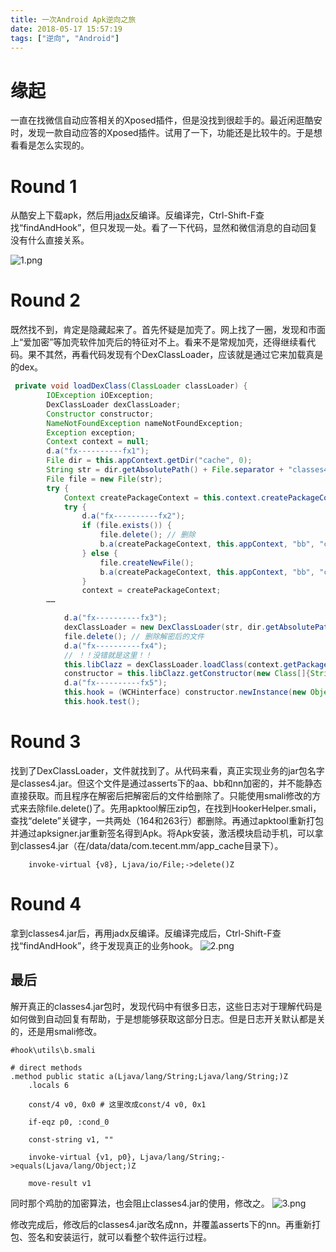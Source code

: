 ```yaml
---
title: 一次Android Apk逆向之旅
date: 2018-05-17 15:57:19
tags: ["逆向", "Android"]
---
```


# 缘起
一直在找微信自动应答相关的Xposed插件，但是没找到很趁手的。最近闲逛酷安时，发现一款自动应答的Xposed插件。试用了一下，功能还是比较牛的。于是想看看是怎么实现的。

<!-- more -->

# Round 1
从酷安上下载apk，然后用[jadx](https://github.com/skylot/jadx)反编译。反编译完，Ctrl-Shift-F查找“findAndHook”，但只发现一处。看了一下代码，显然和微信消息的自动回复没有什么直接关系。

![1.png](https://i.loli.net/2018/05/17/5afd38631ffec.png)

# Round 2
既然找不到，肯定是隐藏起来了。首先怀疑是加壳了。网上找了一圈，发现和市面上“爱加密”等加壳软件加壳后的特征对不上。看来不是常规加壳，还得继续看代码。果不其然，再看代码发现有个DexClassLoader，应该就是通过它来加载真是的dex。

```java
 private void loadDexClass(ClassLoader classLoader) {
        IOException iOException;
        DexClassLoader dexClassLoader;
        Constructor constructor;
        NameNotFoundException nameNotFoundException;
        Exception exception;
        Context context = null;
        d.a("fx----------fx1");
        File dir = this.appContext.getDir("cache", 0);
        String str = dir.getAbsolutePath() + File.separator + "classes4.jar";
        File file = new File(str);
        try {
            Context createPackageContext = this.context.createPackageContext("cn.fxnn.wcautoreply", 2);
            try {
                d.a("fx----------fx2");
                if (file.exists()) {
                    file.delete(); // 删除
                    b.a(createPackageContext, this.appContext, "bb", "cc", "nn", file.getAbsolutePath());
                } else {
                    file.createNewFile();
                    b.a(createPackageContext, this.appContext, "bb", "cc", "nn", file.getAbsolutePath());
                }
                context = createPackageContext;
        ……

            d.a("fx----------fx3");
            dexClassLoader = new DexClassLoader(str, dir.getAbsolutePath(), null, classLoader);
            file.delete(); // 删除解密后的文件
            d.a("fx----------fx4");
            // ！！没错就是这里！！
            this.libClazz = dexClassLoader.loadClass(context.getPackageName() + ".hook.WechatHook");
            constructor = this.libClazz.getConstructor(new Class[]{String.class, String.class});
            d.a("fx----------fx5");
            this.hook = (WCHinterface) constructor.newInstance(new Object[]{this.pName, this.vName});
            this.hook.test();

```

# Round 3

找到了DexClassLoader，文件就找到了。从代码来看，真正实现业务的jar包名字是classes4.jar。但这个文件是通过asserts下的aa、bb和nn加密的，并不能静态直接获取。而且程序在解密后把解密后的文件给删除了。只能使用smali修改的方式来去除file.delete()了。先用apktool解压zip包，在找到HookerHelper.smali，查找“delete”关键字，一共两处（164和263行）都删除。再通过apktool重新打包并通过apksigner.jar重新签名得到Apk。将Apk安装，激活模块启动手机，可以拿到classes4.jar（在/data/data/com.tecent.mm/app_cache目录下）。
```smali
    invoke-virtual {v8}, Ljava/io/File;->delete()Z
```

# Round 4
拿到classes4.jar后，再用jadx反编译。反编译完成后，Ctrl-Shift-F查找“findAndHook”，终于发现真正的业务hook。
![2.png](https://i.loli.net/2018/05/17/5afd3d80dfa8c.png)


## 最后
解开真正的classes4.jar包时，发现代码中有很多日志，这些日志对于理解代码是如何做到自动回复有帮助，于是想能够获取这部分日志。但是日志开关默认都是关的，还是用smali修改。

```smali
#hook\utils\b.smali

# direct methods
.method public static a(Ljava/lang/String;Ljava/lang/String;)Z
    .locals 6

    const/4 v0, 0x0 # 这里改成const/4 v0, 0x1

    if-eqz p0, :cond_0

    const-string v1, ""

    invoke-virtual {v1, p0}, Ljava/lang/String;->equals(Ljava/lang/Object;)Z

    move-result v1
```

同时那个鸡肋的加密算法，也会阻止classes4.jar的使用，修改之。
![3.png](https://i.loli.net/2018/05/17/5afd3f2486e3e.png)


修改完成后，修改后的classes4.jar改名成nn，并覆盖asserts下的nn。再重新打包、签名和安装运行，就可以看整个软件运行过程。